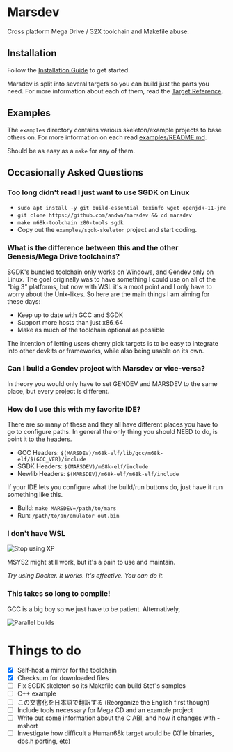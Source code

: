 # Marsdev

Cross platform Mega Drive / 32X toolchain and Makefile abuse.


## Installation

Follow the [Installation Guide](doc/install.md) to get started.

Marsdev is split into several targets so you can build just the parts you need.
For more information about each of them, read the [Target Reference](doc/targets.md).


## Examples

The `examples` directory contains various skeleton/example projects to base others on.
For more information on each read [examples/README.md](examples/README.md).

Should be as easy as a `make` for any of them.


## Occasionally Asked Questions

### Too long didn't read I just want to use SGDK on Linux

 - `sudo apt install -y git build-essential texinfo wget openjdk-11-jre`
 - `git clone https://github.com/andwn/marsdev && cd marsdev`
 - `make m68k-toolchain z80-tools sgdk`
 - Copy out the `examples/sgdk-skeleton` project and start coding.


### What is the difference between this and the other Genesis/Mega Drive toolchains?

SGDK's bundled toolchain only works on Windows, and Gendev only on Linux.
The goal originally was to have something I could use on all of the "big 3" platforms,
but now with WSL it's a moot point and I only have to worry about the Unix-likes.
So here are the main things I am aiming for these days:

 - Keep up to date with GCC and SGDK
 - Support more hosts than just x86_64
 - Make as much of the toolchain optional as possible

The intention of letting users cherry pick targets is to be easy to integrate into
other devkits or frameworks, while also being usable on its own.


### Can I build a Gendev project with Marsdev or vice-versa?

In theory you would only have to set GENDEV and MARSDEV to the same place, but every project is different.


### How do I use this with my favorite IDE?

There are so many of these and they all have different places you have to go to configure paths.
In general the only thing you should NEED to do, is point it to the headers.

 * GCC Headers: `$(MARSDEV)/m68k-elf/lib/gcc/m68k-elf/$(GCC_VER)/include`
 * SGDK Headers: `$(MARSDEV)/m68k-elf/include`
 * Newlib Headers: `$(MARSDEV)/m68k-elf/m68k-elf/include`
 
If your IDE lets you configure what the build/run buttons do, just have it run something like this.

 * Build: `make MARSDEV=/path/to/mars`
 * Run: `/path/to/an/emulator out.bin`


### I don't have WSL

![Stop using XP](doc/xp.jpg)

MSYS2 might still work, but it's a pain to use and maintain.

_Try using Docker. It works. It's effective. You can do it._


### This takes so long to compile!

GCC is a big boy so we just have to be patient. Alternatively,

![Parallel builds](doc/cores.png)


# Things to do

 - [x] Self-host a mirror for the toolchain
 - [x] Checksum for downloaded files
 - [ ] Fix SGDK skeleton so its Makefile can build Stef's samples
 - [ ] C++ example
 - [ ] この文書化を日本語で翻訳する (Reorganize the English first though)
 - [ ] Include tools necessary for Mega CD and an example project
 - [ ] Write out some information about the C ABI, and how it changes with -mshort
 - [ ] Investigate how difficult a Human68k target would be (Xfile binaries, dos.h porting, etc)
